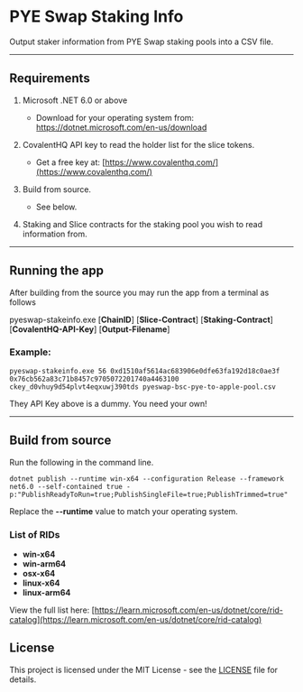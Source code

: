 # PYE Swap Staking Info

Output staker information from PYE Swap staking pools into a CSV file.

---

## Requirements

1. Microsoft .NET 6.0 or above
   * Download for your operating system from: https://dotnet.microsoft.com/en-us/download

2. CovalentHQ API key to read the holder list for the slice tokens.
   * Get a free key at: [https://www.covalenthq.com/](https://www.covalenthq.com/)

3. Build from source.
   * See below.

4. Staking and Slice contracts for the staking pool you wish to read information from.

---

## Running the app

After building from the source you may run the app from a terminal as follows

pyeswap-stakeinfo.exe [**ChainID**] [**Slice-Contract**] [**Staking-Contract**] [**CovalentHQ-API-Key**] [**Output-Filename**]

### Example:

```
pyeswap-stakeinfo.exe 56 0xd1510af5614ac683906e0dfe63fa192d18c0ae3f 0x76cb562a83c71b8457c9705072201740a4463100 ckey_d0vhuy9d54plvt4eqxuwj390tds pyeswap-bsc-pye-to-apple-pool.csv
```

They API Key above is a dummy. You need your own!

---

## Build from source

Run the following in the command line.

```
dotnet publish --runtime win-x64 --configuration Release --framework net6.0 --self-contained true -p:"PublishReadyToRun=true;PublishSingleFile=true;PublishTrimmed=true"
```

Replace the **--runtime** value to match your operating system.

### List of RIDs

* **win-x64**
* **win-arm64**
* **osx-x64**
* **linux-x64**
* **linux-arm64**

View the full list here:
[https://learn.microsoft.com/en-us/dotnet/core/rid-catalog](https://learn.microsoft.com/en-us/dotnet/core/rid-catalog)

## License

This project is licensed under the MIT License - see the [LICENSE](LICENSE.md) file for details.
